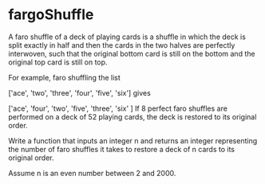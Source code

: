 # fargoShuffle
A faro shuffle of a deck of playing cards is a shuffle in which the deck is split exactly in half and then the cards in the two halves are perfectly interwoven, such that the original bottom card is still on the bottom and the original top card is still on top.

For example, faro shuffling the list

['ace', 'two', 'three', 'four', 'five', 'six']
gives

['ace', 'four', 'two', 'five', 'three', 'six' ]
If 8 perfect faro shuffles are performed on a deck of 52 playing cards, the deck is restored to its original order.

Write a function that inputs an integer n and returns an integer representing the number of faro shuffles it takes to restore a deck of n cards to its original order.

Assume n is an even number between 2 and 2000.
